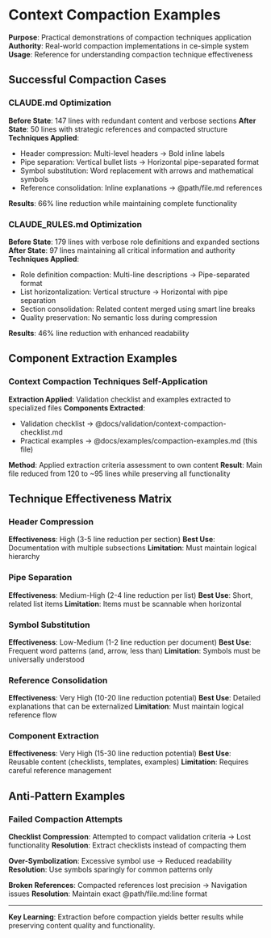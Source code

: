 # Context Compaction Examples

**Purpose**: Practical demonstrations of compaction techniques application
**Authority**: Real-world compaction implementations in ce-simple system
**Usage**: Reference for understanding compaction technique effectiveness

## Successful Compaction Cases

### CLAUDE.md Optimization
**Before State**: 147 lines with redundant content and verbose sections
**After State**: 50 lines with strategic references and compacted structure
**Techniques Applied**:
- Header compression: Multi-level headers → Bold inline labels
- Pipe separation: Vertical bullet lists → Horizontal pipe-separated format
- Symbol substitution: Word replacement with arrows and mathematical symbols
- Reference consolidation: Inline explanations → @path/file.md references

**Results**: 66% line reduction while maintaining complete functionality

### CLAUDE_RULES.md Optimization  
**Before State**: 179 lines with verbose role definitions and expanded sections
**After State**: 97 lines maintaining all critical information and authority
**Techniques Applied**:
- Role definition compaction: Multi-line descriptions → Pipe-separated format
- List horizontalization: Vertical structure → Horizontal with pipe separation
- Section consolidation: Related content merged using smart line breaks
- Quality preservation: No semantic loss during compression

**Results**: 46% line reduction with enhanced readability

## Component Extraction Examples

### Context Compaction Techniques Self-Application
**Extraction Applied**: Validation checklist and examples extracted to specialized files
**Components Extracted**:
- Validation checklist → @docs/validation/context-compaction-checklist.md
- Practical examples → @docs/examples/compaction-examples.md (this file)

**Method**: Applied extraction criteria assessment to own content
**Result**: Main file reduced from 120 to ~95 lines while preserving all functionality

## Technique Effectiveness Matrix

### Header Compression
**Effectiveness**: High (3-5 line reduction per section)
**Best Use**: Documentation with multiple subsections
**Limitation**: Must maintain logical hierarchy

### Pipe Separation  
**Effectiveness**: Medium-High (2-4 line reduction per list)
**Best Use**: Short, related list items
**Limitation**: Items must be scannable when horizontal

### Symbol Substitution
**Effectiveness**: Low-Medium (1-2 line reduction per document)
**Best Use**: Frequent word patterns (and, arrow, less than)
**Limitation**: Symbols must be universally understood

### Reference Consolidation
**Effectiveness**: Very High (10-20 line reduction potential)
**Best Use**: Detailed explanations that can be externalized
**Limitation**: Must maintain logical reference flow

### Component Extraction
**Effectiveness**: Very High (15-30 line reduction potential)
**Best Use**: Reusable content (checklists, templates, examples)
**Limitation**: Requires careful reference management

## Anti-Pattern Examples

### Failed Compaction Attempts
**Checklist Compression**: Attempted to compact validation criteria → Lost functionality
**Resolution**: Extract checklists instead of compacting them

**Over-Symbolization**: Excessive symbol use → Reduced readability
**Resolution**: Use symbols sparingly for common patterns only

**Broken References**: Compacted references lost precision → Navigation issues
**Resolution**: Maintain exact @path/file.md:line format

---

**Key Learning**: Extraction before compaction yields better results while preserving content quality and functionality.